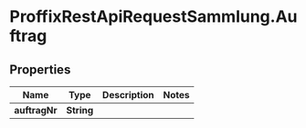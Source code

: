 # ProffixRestApiRequestSammlung.Auftrag

## Properties
Name | Type | Description | Notes
------------ | ------------- | ------------- | -------------
**auftragNr** | **String** |  | 


